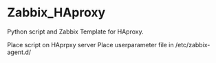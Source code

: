 # Zabbix_HAproxy
Python script and Zabbix Template for HAproxy. 

Place script on HAprpxy server
Place userparameter file in /etc/zabbix-agent.d/
